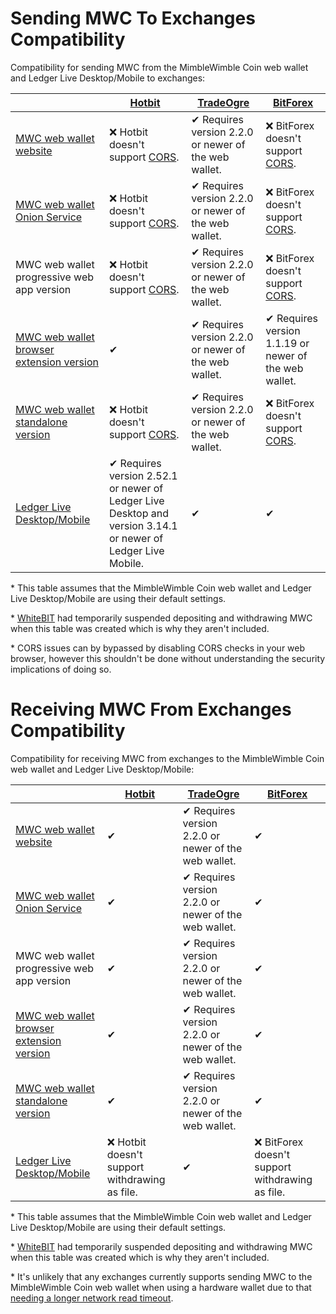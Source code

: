 # Sending MWC To Exchanges Compatibility

Compatibility for sending MWC from the MimbleWimble Coin web wallet and Ledger Live Desktop/Mobile to exchanges:

|| [Hotbit](https://www.hotbit.io/exchange?symbol=MWC_USDT) | [TradeOgre](https://tradeogre.com/exchange/BTC-MWC) | [BitForex](https://www.bitforex.com/en/spot/mwc_usdt) |
|-|-|-|-|
| [MWC web wallet website](https://mwcwallet.com) | ❌ Hotbit doesn't support [CORS](https://developer.mozilla.org/en-US/docs/Web/HTTP/CORS). | ✔ Requires version 2.2.0 or newer of the web wallet. | ❌ BitForex doesn't support [CORS](https://developer.mozilla.org/en-US/docs/Web/HTTP/CORS). |
| [MWC web wallet Onion Service](http://mwcwalletmiq3gdkmfbqlytxunvlxyli4m6zrqozk7xjc353ewqb6bad.onion) | ❌ Hotbit doesn't support [CORS](https://developer.mozilla.org/en-US/docs/Web/HTTP/CORS). | ✔ Requires version 2.2.0 or newer of the web wallet. | ❌ BitForex doesn't support [CORS](https://developer.mozilla.org/en-US/docs/Web/HTTP/CORS). |
| MWC web wallet progressive web app version | ❌ Hotbit doesn't support [CORS](https://developer.mozilla.org/en-US/docs/Web/HTTP/CORS). | ✔ Requires version 2.2.0 or newer of the web wallet. | ❌ BitForex doesn't support [CORS](https://developer.mozilla.org/en-US/docs/Web/HTTP/CORS). |
| [MWC web wallet browser extension version](https://github.com/NicolasFlamel1/MWC-Wallet-Browser-Extension) | ✔ | ✔ Requires version 2.2.0 or newer of the web wallet. | ✔ Requires version 1.1.19 or newer of the web wallet. |
| [MWC web wallet standalone version](https://github.com/NicolasFlamel1/MWC-Wallet-Standalone) | ❌ Hotbit doesn't support [CORS](https://developer.mozilla.org/en-US/docs/Web/HTTP/CORS). | ✔ Requires version 2.2.0 or newer of the web wallet. | ❌ BitForex doesn't support [CORS](https://developer.mozilla.org/en-US/docs/Web/HTTP/CORS). |
| [Ledger Live Desktop/Mobile](https://github.com/NicolasFlamel1/ledger-live) | ✔ Requires version 2.52.1 or newer of Ledger Live Desktop and version 3.14.1 or newer of Ledger Live Mobile. | ✔ | ✔ |

\* This table assumes that the MimbleWimble Coin web wallet and Ledger Live Desktop/Mobile are using their default settings.
 
\* [WhiteBIT](https://whitebit.com/trade/MWC-BTC) had temporarily suspended depositing and withdrawing MWC when this table was created which is why they aren't included.

\* CORS issues can by bypassed by disabling CORS checks in your web browser, however this shouldn't be done without understanding the security implications of doing so.

# Receiving MWC From Exchanges Compatibility

Compatibility for receiving MWC from exchanges to the MimbleWimble Coin web wallet and Ledger Live Desktop/Mobile:

|| [Hotbit](https://www.hotbit.io/exchange?symbol=MWC_USDT) | [TradeOgre](https://tradeogre.com/exchange/BTC-MWC) | [BitForex](https://www.bitforex.com/en/spot/mwc_usdt) |
|-|-|-|-|
| [MWC web wallet website](https://mwcwallet.com) | ✔ | ✔ Requires version 2.2.0 or newer of the web wallet. | ✔ |
| [MWC web wallet Onion Service](http://mwcwalletmiq3gdkmfbqlytxunvlxyli4m6zrqozk7xjc353ewqb6bad.onion) | ✔ | ✔ Requires version 2.2.0 or newer of the web wallet. | ✔ |
| MWC web wallet progressive web app version | ✔ | ✔ Requires version 2.2.0 or newer of the web wallet. | ✔ |
| [MWC web wallet browser extension version](https://github.com/NicolasFlamel1/MWC-Wallet-Browser-Extension) | ✔ | ✔ Requires version 2.2.0 or newer of the web wallet. | ✔ |
| [MWC web wallet standalone version](https://github.com/NicolasFlamel1/MWC-Wallet-Standalone) | ✔ | ✔ Requires version 2.2.0 or newer of the web wallet. | ✔ |
| [Ledger Live Desktop/Mobile](https://github.com/NicolasFlamel1/ledger-live) | ❌ Hotbit doesn't support withdrawing as file. | ✔ | ❌ BitForex doesn't support withdrawing as file. |

\* This table assumes that the MimbleWimble Coin web wallet and Ledger Live Desktop/Mobile are using their default settings.
 
\* [WhiteBIT](https://whitebit.com/trade/MWC-BTC) had temporarily suspended depositing and withdrawing MWC when this table was created which is why they aren't included.
 
\* It's unlikely that any exchanges currently supports sending MWC to the MimbleWimble Coin web wallet when using a hardware wallet due to that [needing a longer network read timeout](https://github.com/mwcproject/mwc-wallet/pull/17).
